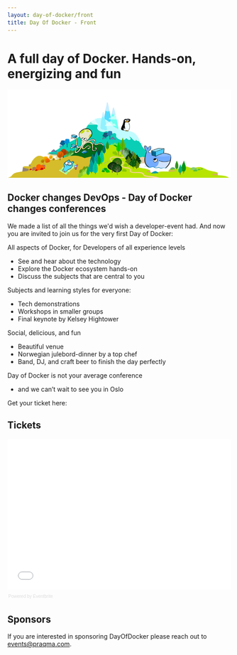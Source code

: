 ```yaml
---
layout: day-of-docker/front
title: Day Of Docker - Front
---
```


# A full day of Docker. Hands-on, energizing and fun

![Day of Docker](/day-of-docker-osl15/images/island_1.png)

## Docker changes DevOps  - Day of Docker changes conferences

We made a list of all the things we'd wish a developer-event had.
And now you are invited to join us for the very first Day of Docker:

All aspects of Docker, for Developers of all experience levels

* See and hear about the technology
* Explore the Docker ecosystem hands-on
* Discuss the subjects that are central to you

Subjects and learning styles for everyone:

* Tech demonstrations
* Workshops in smaller groups
* Final keynote by Kelsey Hightower

Social, delicious, and fun

* Beautiful venue
* Norwegian julebord-dinner by a top chef
* Band, DJ, and craft beer to finish the day perfectly

Day of Docker is not your average conference
- and we can’t wait to see you in Oslo

Get your ticket here:

## Tickets
<div style="width:100%; text-align:left;" ><iframe  src="//eventbrite.com/tickets-external?eid=18551159016&ref=etckt" frameborder="0" height="339" width="100%" vspace="0" hspace="0" marginheight="5" marginwidth="5" scrolling="auto" allowtransparency="true"></iframe><div style="font-family:Helvetica, Arial; font-size:10px; padding:5px 0 5px; margin:2px; width:100%; text-align:left;" ><a class="powered-by-eb" style="color: #dddddd; text-decoration: none;" target="_blank" href="http://www.eventbrite.com/r/etckt">Powered by Eventbrite</a></div></div>


## Sponsors
If you are interested in sponsoring DayOfDocker please reach out to [events@praqma.com](events@praqma.com).
